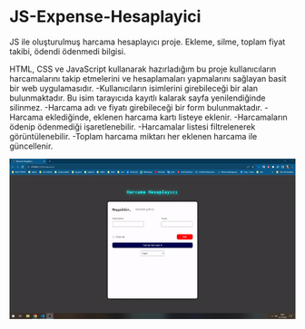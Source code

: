 # JS-Expense-Hesaplayici
JS ile oluşturulmuş harcama hesaplayıcı proje. Ekleme, silme, toplam fiyat takibi, ödendi ödenmedi bilgisi.

HTML, CSS ve JavaScript kullanarak hazırladığım bu proje kullanıcıların harcamalarını takip etmelerini ve hesaplamaları yapmalarını sağlayan basit bir web uygulamasıdır.
-Kullanıcıların isimlerini girebileceği bir alan bulunmaktadır. Bu isim tarayıcıda kayıtlı kalarak sayfa yenilendiğinde silinmez.
-Harcama adı ve fiyatı girebileceği bir form bulunmaktadır.
-Harcama eklediğinde, eklenen harcama kartı listeye eklenir.
-Harcamaların ödenip ödenmediği işaretlenebilir.
-Harcamalar listesi filtrelenerek görüntülenebilir.
-Toplam harcama miktarı her eklenen harcama ile güncellenir.

<img src="expense.gif">

